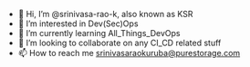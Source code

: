 - 👋 Hi, I’m @srinivasa-rao-k, also known as KSR
- 👀 I’m interested in Dev(Sec)Ops
- 🌱 I’m currently learning All_Things_DevOps
- 💞️ I’m looking to collaborate on any CI_CD related stuff
- 📫 How to reach me srinivasaraokuruba@purestorage.com

<!---
srinivasa-rao-k/srinivasa-rao-k is a ✨ special ✨ repository because its `README.md` (this file) appears on your GitHub profile.
You can click the Preview link to take a look at your changes.
--->

